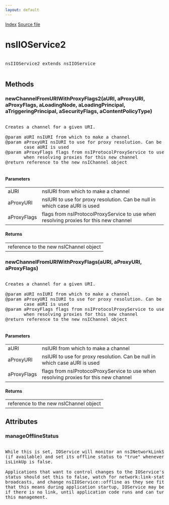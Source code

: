 ```yaml
---
layout: default
---
```

<div id='links'><a href="../index.html">Index</a>
<a href="http://dxr.mozilla.org/mozilla-central/source/netwerk/base/public/nsIIOService2.idl">Source file</a>
</div>

# nsIIOService2 #
<pre>  
nsIIOService2 extends nsIIOService  
  
</pre>
## Methods ##

### newChannelFromURIWithProxyFlags2(aURI, aProxyURI, aProxyFlags, aLoadingNode, aLoadingPrincipal, aTriggeringPrincipal, aSecurityFlags, aContentPolicyType) ###
<pre>  
Creates a channel for a given URI.  
  
@param aURI nsIURI from which to make a channel  
@param aProxyURI nsIURI to use for proxy resolution. Can be null in which  
       case aURI is used  
@param aProxyFlags flags from nsIProtocolProxyService to use  
       when resolving proxies for this new channel  
@return reference to the new nsIChannel object  
  
</pre>
#### Parameters ####

<table>

<tr>
<td>aURI</td>
<td>nsIURI from which to make a channel  
</td>
</tr>

<tr>
<td>aProxyURI</td>
<td>nsIURI to use for proxy resolution. Can be null in which  
       case aURI is used  
</td>
</tr>

<tr>
<td>aProxyFlags</td>
<td>flags from nsIProtocolProxyService to use  
       when resolving proxies for this new channel  
</td>
</tr>

</table>

#### Returns ####

<table>

<tr>
<td>reference to the new nsIChannel object  
</td>
</tr>

</table>

### newChannelFromURIWithProxyFlags(aURI, aProxyURI, aProxyFlags) ###
<pre>  
Creates a channel for a given URI.  
  
@param aURI nsIURI from which to make a channel  
@param aProxyURI nsIURI to use for proxy resolution. Can be null in which  
       case aURI is used  
@param aProxyFlags flags from nsIProtocolProxyService to use  
       when resolving proxies for this new channel  
@return reference to the new nsIChannel object  
  
</pre>
#### Parameters ####

<table>

<tr>
<td>aURI</td>
<td>nsIURI from which to make a channel  
</td>
</tr>

<tr>
<td>aProxyURI</td>
<td>nsIURI to use for proxy resolution. Can be null in which  
       case aURI is used  
</td>
</tr>

<tr>
<td>aProxyFlags</td>
<td>flags from nsIProtocolProxyService to use  
       when resolving proxies for this new channel  
</td>
</tr>

</table>

#### Returns ####

<table>

<tr>
<td>reference to the new nsIChannel object  
</td>
</tr>

</table>

## Attributes ##

### manageOfflineStatus ###
<pre>  
While this is set, IOService will monitor an nsINetworkLinkService  
(if available) and set its offline status to "true" whenever  
isLinkUp is false.  
  
Applications that want to control changes to the IOService's offline  
status should set this to false, watch for network:link-status-changed  
broadcasts, and change nsIIOService::offline as they see fit. Note  
that this means during application startup, IOService may be offline  
if there is no link, until application code runs and can turn off  
this management.  
  
</pre>